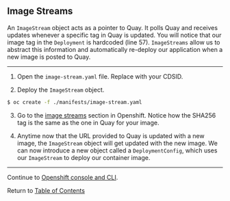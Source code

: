 ## Image Streams

An `ImageStream` object acts as a pointer to Quay. It polls Quay and receives updates whenever a specific tag in Quay is updated. You will notice that our image tag in the `Deployment` is hardcoded (line 57). `ImageStreams` allow us to abstract this information and automatically re-deploy our application when a new image is posted to Quay. 

---

1. Open the `image-stream.yaml` file. Replace <CDSID> with your CDSID. 

2. Deploy the `ImageStream` object. 

```bash
$ oc create -f ./manifests/image-stream.yaml
```

3. Go to the [image streams](https://api.caas.ford.com/console/project/devenablement-workshop-dev/browse/images) section in Openshift. Notice how the SHA256 tag is the same as the one in Quay for your image.

4. Anytime now that the URL provided to Quay is updated with a new image, the `ImageStream` object will get updated with the new image. We can now introduce a new object called a `DeploymentConfig`, which uses our `ImageStream` to deploy our container image. 

---  

Continue to [Openshift console and CLI](./12-deploymentconfig.md).

Return to [Table of Contents](../README.md#agenda)
